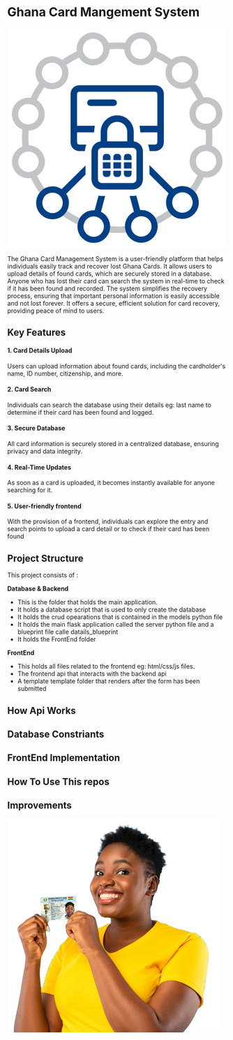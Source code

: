 # Ghana Card Mangement System

![Ghana_Card_Managment_System](/ReadmeImages/card.png)

The Ghana Card Management System is a user-friendly platform that helps individuals easily track and recover lost Ghana Cards. It allows users to upload details of found cards, which are securely stored in a database. Anyone who has lost their card can search the system in real-time to check if it has been found and recorded. The system simplifies the recovery process, ensuring that important personal information is easily accessible and not lost forever. It offers a secure, efficient solution for card recovery, providing peace of mind to users.


## Key Features
#### 1. Card Details Upload
Users can upload information about found cards, including the cardholder's name, ID number, citizenship, and more.

#### 2. Card Search
Individuals can search the database using their details eg: last name to determine if their card has been found and logged.

#### 3. Secure Database
All card information is securely stored in a centralized database, ensuring privacy and data integrity.

#### 4. Real-Time Updates
As soon as a card is uploaded, it becomes instantly available for anyone searching for it.

#### 5. User-friendly frontend
With the provision of a frontend, individuals can explore the entry and search points to upload a card detail or to check if their card has been found

## Project Structure
This project consists of :

**Database & Backend**
- This is the folder that holds the main application.
- It holds a database script that is used to only create the database
- It holds the crud opearations that is contained in the models python file
- It holds the main flask application called the server python file and a blueprint file calle datails_blueprint
- It holds the FrontEnd folder


**FrontEnd**
- This holds all files related to the frontend eg: html/css/js files. 
- The frontend api that interacts with the backend api
- A template template folder that renders after the form has been submitted

## How Api Works

## Database Constriants

## FrontEnd Implementation

## How To Use This repos

## Improvements

![Ghana_Card](/ReadmeImages/image.png)